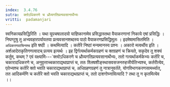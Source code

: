 ```yaml
---
index:  3.4.76
sutra:  क्तोऽधिकरणे च ध्रौव्यगतिप्रत्यवसानार्थेभ्यः
vritti:  padamanjari
---
```


स्वनिकायप्रसिद्धिरिति । यथा यूपचषालादयो याज्ञिकानामेव प्रसिद्धास्तथा वैयाकरणानां निकाये एषां प्रसिद्धिः । निघण्टुषु तु अभ्यवहारपर्यायतया प्रत्यवसानशब्दस्य पाठो वैयाकरणप्रसिद्धिमूलः । इदमेषामासितमिति । `अधिकरणवाचिनश्च` इति षष्ठी ।
कथमित्यादि । कर्तरि निष्ठां मन्यमानस्य प्रश्नः । अकारो मत्वर्थीय इति । अर्शआदेराकृतिगणत्वादच् प्रत्यय इत्यर्थः ।
इह द्विर्गत्यर्थाकर्मकग्रहणं च क्तग्रहणं च क्रियते, सकृदेव तु शक्यं कर्तुम्, कथम् ? एवं वक्ष्यामि---`क्त्वोऽधिकरणे च ध्रौव्यगतिप्रत्यवसानार्थेभ्यः, ततो गत्यर्थाकर्मकेभ्यः कर्तरि च, चकारादधिकरणे च, अनुवृत्ताच्चकाराद्यथाप्राप्तं च, ततः श्लिषशीङ्स्थासवसजनरुहजीर्यतिभ्यश्च, कर्तरीत्येव, एतेभ्यश्च कर्तरि क्तो भवति चकाराद्यथाप्राप्तं च, अधिग्रहणग्रहणं तु नात्रानुवर्तते, योगविभागकरणसामर्थ्यात्, तत आदिकर्मणि च कर्तरि क्तो भवति चकाराद्यथाप्राप्तं च, ततो दाशगोघ्नावित्यादि ? तथा तु न कृतमित्येव ।।
